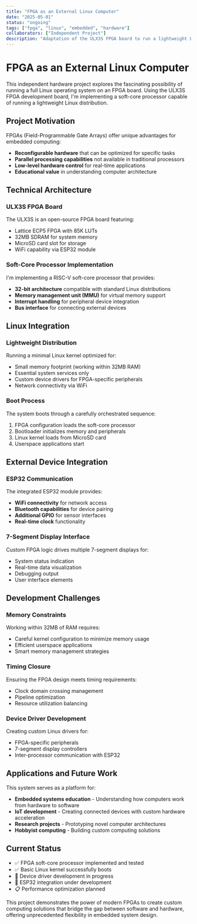 ```yaml
---
title: "FPGA as an External Linux Computer"
date: "2025-05-01"
status: "ongoing"
tags: ["fpga", "linux", "embedded", "hardware"]
collaborators: ["Independent Project"]
description: "Adaptation of the ULX3S FPGA board to run a lightweight Linux OS via soft-core processor with integration of external devices such as ESP32 and 7-segment displays."
---
```


# FPGA as an External Linux Computer

This independent hardware project explores the fascinating possibility of running a full Linux operating system on an FPGA board. Using the ULX3S FPGA development board, I'm implementing a soft-core processor capable of running a lightweight Linux distribution.

## Project Motivation

FPGAs (Field-Programmable Gate Arrays) offer unique advantages for embedded computing:

-   **Reconfigurable hardware** that can be optimized for specific tasks
-   **Parallel processing capabilities** not available in traditional processors
-   **Low-level hardware control** for real-time applications
-   **Educational value** in understanding computer architecture

## Technical Architecture

### ULX3S FPGA Board

The ULX3S is an open-source FPGA board featuring:

-   Lattice ECP5 FPGA with 85K LUTs
-   32MB SDRAM for system memory
-   MicroSD card slot for storage
-   WiFi capability via ESP32 module

### Soft-Core Processor Implementation

I'm implementing a RISC-V soft-core processor that provides:

-   **32-bit architecture** compatible with standard Linux distributions
-   **Memory management unit (MMU)** for virtual memory support
-   **Interrupt handling** for peripheral device integration
-   **Bus interface** for connecting external devices

## Linux Integration

### Lightweight Distribution

Running a minimal Linux kernel optimized for:

-   Small memory footprint (working within 32MB RAM)
-   Essential system services only
-   Custom device drivers for FPGA-specific peripherals
-   Network connectivity via WiFi

### Boot Process

The system boots through a carefully orchestrated sequence:

1. FPGA configuration loads the soft-core processor
2. Bootloader initializes memory and peripherals
3. Linux kernel loads from MicroSD card
4. Userspace applications start

## External Device Integration

### ESP32 Communication

The integrated ESP32 module provides:

-   **WiFi connectivity** for network access
-   **Bluetooth capabilities** for device pairing
-   **Additional GPIO** for sensor interfaces
-   **Real-time clock** functionality

### 7-Segment Display Interface

Custom FPGA logic drives multiple 7-segment displays for:

-   System status indication
-   Real-time data visualization
-   Debugging output
-   User interface elements

## Development Challenges

### Memory Constraints

Working within 32MB of RAM requires:

-   Careful kernel configuration to minimize memory usage
-   Efficient userspace applications
-   Smart memory management strategies

### Timing Closure

Ensuring the FPGA design meets timing requirements:

-   Clock domain crossing management
-   Pipeline optimization
-   Resource utilization balancing

### Device Driver Development

Creating custom Linux drivers for:

-   FPGA-specific peripherals
-   7-segment display controllers
-   Inter-processor communication with ESP32

## Applications and Future Work

This system serves as a platform for:

-   **Embedded systems education** - Understanding how computers work from hardware to software
-   **IoT development** - Creating connected devices with custom hardware acceleration
-   **Research projects** - Prototyping novel computer architectures
-   **Hobbyist computing** - Building custom computing solutions

## Current Status

-   ✅ FPGA soft-core processor implemented and tested
-   ✅ Basic Linux kernel successfully boots
-   🔄 Device driver development in progress
-   🔄 ESP32 integration under development
-   📋 Performance optimization planned

This project demonstrates the power of modern FPGAs to create custom computing solutions that bridge the gap between software and hardware, offering unprecedented flexibility in embedded system design.
